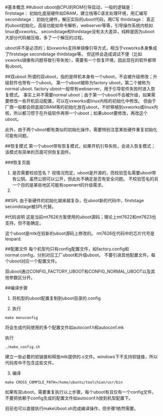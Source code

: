 #基本概念
##uboot
uboot由CPU的ROM引导启动，一般的逻辑是：
firststage：
初始化底层硬件如DRAM，建立栈等C语言处理环境，用汇编写
secondstage：
初始化硬件，解压实际的uboot代码，用C写
thirdstage：
真正的uboot初始化，高级功能如命令解析，webserver等等，引导操作系统内核如linux或vxworks。
secondstage和thirdstage没有太大差异，纯粹是因为uboot大部分代码被压缩，多了一个解压的过程。

uboot并不是必须的；如vxworks支持单镜像引导方式，相当于vxworks本身集成了firststage secondstage thirdstage等。
但这样会造成调试不便（比如vxworks镜像有问题导致引导失败），需要有一个恢复环境，因此现在的软件都带有uboot。

##双uboot
所谓的双uboot，指的是样机本身有一个uboot，不会被升级修改；升级软件也带有一个uboot。
第一个uboot被称为factory uboot，第二个被称为normal uboot.
factory uboot一般带有webserver，用于引导软件失败时进入恢复模式。
事实上并不需要normal uboot；由于第一个uboot不会被升级，如果需要修改一些开机启动配置，可以在vxworks或linux内核的初始化中修改。
但由于厂商一般都会把底层DRAM等的初始化放在uboot，不好移植到vxworks或linux内核，所以都习惯于在升级软件再带一个uboot；如果uboot要修改，再改这个uboot。

此外，由于两个uboot都有类似的初始化操作，需要特别注意某些硬件重复初始化可能有问题。

##恢复模式
第一个uboot带有恢复模式，如果开机引导失败，会进入恢复模式；该模式有简单的页面可供恢复固件。

###恢复页面
1. 是否需要校验签名？
视情况而定，uboot是开源的，而校验签名需要uboot带有公钥。虽然公钥可以公开，但此处不确定是否有安全问题。
不校验签名的另一个目的是某些地区可能有openwrt的升级需求。
2. 
##SPL
由于新硬件的初始化越来越复杂，在uboot新的代码中，firststage secondstage被SPL代替。

#代码说明
这是当前mt7626方案使用的uboot源码；理论上mt7622和mt7623也支持，但不能确定。

这个uboot是mtk在较新的uboot源码上修改的。
mt7626在代码中的芯片代号是leopard.

##配置文件
每个机型均只有config配置文件，如factory.config和normal.config，分别对应工厂uboot和升级uboot。
不要引进其他配置文件。每个uboot对应一个配置文件。

双uboot通过CONFIG_FACTORY_UBOOT和CONFIG_NORMAL_UBOOT以及其他参数区分开。

##编译步骤
1. 将机型的uboot配置复制到uboot目录的.config

2. 执行
```
make menuconfig
```
将会生成代码使用的多个配置文件如autoconf.h和autoconf.mk

执行
```
./make_config.sh
```
建立一些必要的软链接和释放mtk提供的.o文件。windows下不支持软链接，所以代码库中不包含这些文件。

3. 编译
```
make CROSS_COMPILE_PATH=/home/ubuntu/toolchian/usr/bin
```
如果有双uboot，需要重复执行以上步骤。每个uboot有且仅有一个config文件，不要把依赖于config生成的配置文件如autoconf.h放到机型配置下。

目前也可以直接执行makeUboot.sh完成编译操作，但步骤1依然需要。